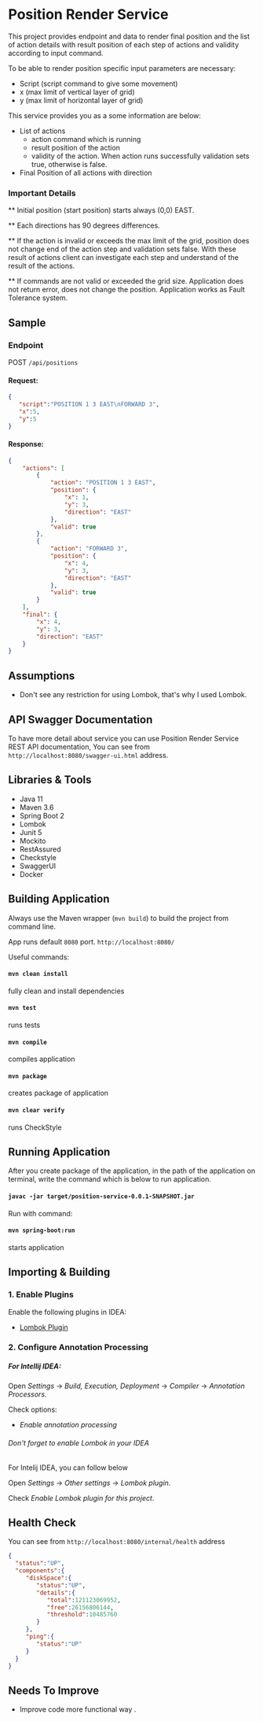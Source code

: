 # Position Render Service

This project provides endpoint and data to render final position and
the list of action details with result position of each step of actions and validity according to input command.


To be able to render position specific input parameters are necessary:
* Script (script command to give some movement)
* x (max limit of vertical layer of grid)
* y (max limit of horizontal layer of grid)

This service provides you as a some information are below:

* List of actions
    * action command which is running
    * result position of the action
    * validity of the action. When action runs successfully  validation sets true, otherwise is false.
* Final Position of all actions with direction

### Important Details

** Initial position (start position) starts always (0,0) EAST.

** Each directions has 90 degrees differences.

** If the action is invalid or exceeds the max limit of the grid, position does not change end of the action step and validation sets false.
   With these result of actions client can investigate each step and understand of the result of the actions.

** If commands are not valid or exceeded the grid size. Application does not return error, does not change the position.
Application works as Fault Tolerance system.

## Sample

### Endpoint

POST `/api/positions`

#### Request:

```json
{
   "script":"POSITION 1 3 EAST\nFORWARD 3",
   "x":5,
   "y":5
}
```

#### Response:

```json
{
    "actions": [
        {
            "action": "POSITION 1 3 EAST",
            "position": {
                "x": 1,
                "y": 3,
                "direction": "EAST"
            },
            "valid": true
        },
        {
            "action": "FORWARD 3",
            "position": {
                "x": 4,
                "y": 3,
                "direction": "EAST"
            },
            "valid": true
        }
    ],
    "final": {
        "x": 4,
        "y": 3,
        "direction": "EAST"
    }
}
```


## Assumptions

* Don't see any restriction for using Lombok, that's why I used Lombok.

## API Swagger Documentation

To have more detail about service you can use Position Render Service REST API documentation,
You can see from `http://localhost:8080/swagger-ui.html` address.

## Libraries & Tools

* Java 11
* Maven 3.6
* Spring Boot 2
* Lombok
* Junit 5
* Mockito
* RestAssured
* Checkstyle
* SwaggerUI
* Docker

## Building Application

Always use the Maven wrapper (`mvn build`) to build the project from command line.

App runs default `8080` port. `http://localhost:8080/`

Useful commands:

#### `mvn clean install`
 fully clean and install dependencies
#### `mvn test`
 runs tests
#### `mvn compile`
 compiles application
#### `mvn package`
 creates package of application
#### `mvn clear verify`
 runs CheckStyle

## Running Application

After you create package of the application, in the path of the application on terminal, write the command which is below to run application.

#### `javac -jar target/position-service-0.0.1-SNAPSHOT.jar`

Run with command:

#### `mvn spring-boot:run`
starts application


## Importing & Building


### 1. Enable Plugins

Enable the following plugins in IDEA:
* [Lombok Plugin](https://projectlombok.org/setup/eclipse)

### 2. Configure Annotation Processing

##### For Intellij IDEA:

Open _Settings_ → _Build, Execution, Deployment_ → _Compiler_ →
_Annotation Processors_.

Check options:
* _Enable annotation processing_

###### Don't forget to enable Lombok in your IDEA

For Intelij IDEA, you can follow below

Open _Settings_ → _Other settings_ → _Lombok plugin_.

Check _Enable Lombok plugin for this project_.

## Health Check

You can see from `http://localhost:8080/internal/health` address

 ```json
{
   "status":"UP",
   "components":{
      "diskSpace":{
         "status":"UP",
         "details":{
            "total":121123069952,
            "free":26156806144,
            "threshold":10485760
         }
      },
      "ping":{
         "status":"UP"
      }
   }
}
```

## Needs To Improve

* Improve code more functional way .

